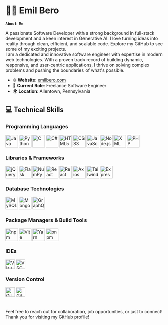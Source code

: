 # 🧑‍💻 Emil Bero

**`About Me`**

A passionate Software Developer with a strong background in full-stack development and a keen interest in Generative AI. I love turning ideas into reality through clean, efficient, and scalable code. Explore my GitHub to see some of my exciting projects.
<br>
I am a dedicated and innovative software engineer with expertise in modern web technologies. With a proven track record of building dynamic, responsive, and user-centric applications, I thrive on solving complex problems and pushing the boundaries of what's possible.

- 🌐 **Website**: [emilbero.com](https://www.emilbero.com)
- 🏢 **Current Role**: Freelance Software Engineer
- 🌍 **Location**: Allentown, Pennsylvania

## 💻 Technical Skills

### Programming Languages

<img align="left" alt="Java" width="40px" src="https://cdn.jsdelivr.net/gh/devicons/devicon/icons/java/java-plain-wordmark.svg" />
<img align="left" alt="Python" width="40px" src="https://cdn.jsdelivr.net/gh/devicons/devicon/icons/python/python-original-wordmark.svg" />
<img align="left" alt="C" width="40px" src="https://cdn.jsdelivr.net/gh/devicons/devicon/icons/c/c-plain.svg" />
<img align="left" alt="C#" width="40px" src="https://cdn.jsdelivr.net/gh/devicons/devicon/icons/csharp/csharp-original.svg" />
<img align="left" alt="HTML5" width="40px" src="https://cdn.jsdelivr.net/gh/devicons/devicon/icons/html5/html5-plain-wordmark.svg" />
<img align="left" alt="CSS3" width="40px" src="https://cdn.jsdelivr.net/gh/devicons/devicon/icons/css3/css3-plain-wordmark.svg" />
<img align="left" alt="JavaScript" width="40px" src="https://cdn.jsdelivr.net/gh/devicons/devicon/icons/javascript/javascript-plain.svg" />
<img align="left" alt="Node.js" width="40px" src="https://cdn.jsdelivr.net/gh/devicons/devicon/icons/nodejs/nodejs-original-wordmark.svg" />
<img align="left" alt="XML" width="40px" src="https://cdn.jsdelivr.net/gh/devicons/devicon/icons/xml/xml-original.svg" />
<img align="left" alt="PHP" width="40px" src="https://cdn.jsdelivr.net/gh/devicons/devicon/icons/php/php-original.svg" />
<br clear="left"/>

### Libraries & Frameworks

<img align="left" alt="jQuery" width="40px" src="https://cdn.jsdelivr.net/gh/devicons/devicon/icons/jquery/jquery-plain-wordmark.svg" />
<img align="left" alt="Flask" width="40px" src="https://cdn.jsdelivr.net/gh/devicons/devicon/icons/flask/flask-original-wordmark.svg" />
<img align="left" alt="NumPy" width="40px" src="https://cdn.jsdelivr.net/gh/devicons/devicon/icons/numpy/numpy-plain-wordmark.svg" />
<img align="left" alt="React Router" width="40px" src="https://cdn.jsdelivr.net/gh/devicons/devicon/icons/reactrouter/reactrouter-plain-wordmark.svg" />          
<img align="left" alt="React" width="40px" src="https://cdn.jsdelivr.net/gh/devicons/devicon/icons/react/react-original-wordmark.svg" />
<img align="left" alt="Axios" width="40px" src="https://cdn.jsdelivr.net/gh/devicons/devicon/icons/axios/axios-plain-wordmark.svg" />          
<img align="left" alt="TailwindCSS" width="40px" src="https://cdn.jsdelivr.net/gh/devicons/devicon/icons/tailwindcss/tailwindcss-original.svg" />
<img align="left" alt="Express" width="40px" src="https://cdn.jsdelivr.net/gh/devicons/devicon/icons/express/express-original-wordmark.svg" />
<br clear="left"/>

### Database Technologies

<img align="left" alt="MySQL" width="40px" src="https://cdn.jsdelivr.net/gh/devicons/devicon/icons/mysql/mysql-plain-wordmark.svg" />
<img align="left" alt="MongoDB" width="40px" src="https://cdn.jsdelivr.net/gh/devicons/devicon/icons/mongodb/mongodb-plain-wordmark.svg" />
<img align="left" alt="GraphQL" width="40px" src="https://cdn.jsdelivr.net/gh/devicons/devicon/icons/graphql/graphql-plain-wordmark.svg" />       
<br clear="left"/>

### Package Managers & Build Tools

<img align="left" alt="npm" width="40px" src="https://cdn.jsdelivr.net/gh/devicons/devicon/icons/npm/npm-original-wordmark.svg" />
<img align="left" alt="Vite" width="40px" src="https://cdn.jsdelivr.net/gh/devicons/devicon/icons/vite/vite-original-wordmark.svg" />
<img align="left" alt="Yarn" width="40px" src="https://cdn.jsdelivr.net/gh/devicons/devicon/icons/yarn/yarn-original-wordmark.svg" />
<img align="left" alt="pnpm" width="40px" src="https://cdn.jsdelivr.net/gh/devicons/devicon/icons/pnpm/pnpm-original-wordmark.svg" />
<br clear="left"/>

### IDEs

<img align="left" alt="Visual Studio" width="30px" src="https://cdn.jsdelivr.net/gh/devicons/devicon/icons/visualstudio/visualstudio-original.svg" />
<img align="left" alt="VSCode" width="30px" src="https://cdn.jsdelivr.net/gh/devicons/devicon/icons/vscode/vscode-original-wordmark.svg" />
<br clear="left"/>

### Version Control

<img align="left" alt="Git" width="30px" src="https://cdn.jsdelivr.net/gh/devicons/devicon/icons/git/git-plain-wordmark.svg" />
<img align="left" alt="GitHub" width="30px" src="https://cdn.jsdelivr.net/gh/devicons/devicon/icons/github/github-original-wordmark.svg" />
<br clear="left"/>

#

Feel free to reach out for collaboration, job opportunities, or just to connect! <br>
Thank you for visiting my GitHub profile!
